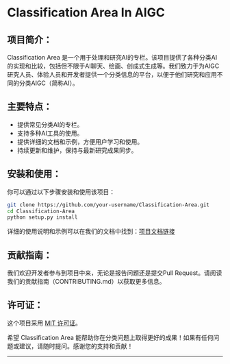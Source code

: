 # Classification Area In AIGC

## 项目简介：

Classification Area 是一个用于处理和研究AI的专栏。该项目提供了各种分类AI的实现和比较，包括但不限于AI聊天、绘画、创成式生成等。我们致力于为AIGC研究人员、体验人员和开发者提供一个分类信息的平台，以便于他们研究和应用不同的分类AIGC（简称AI）。

## 主要特点：

- 提供常见分类AI的专栏。
- 支持多种AI工具的使用。
- 提供详细的文档和示例，方便用户学习和使用。
- 持续更新和维护，保持与最新研究成果同步。

## 安装和使用：

你可以通过以下步骤安装和使用该项目：

```bash
git clone https://github.com/your-username/Classification-Area.git
cd Classification-Area
python setup.py install
```

详细的使用说明和示例可以在我们的文档中找到：[项目文档链接](https://github.com/your-username/Classification-Area/wiki)

## 贡献指南：

我们欢迎开发者参与到项目中来，无论是报告问题还是提交Pull Request。请阅读我们的贡献指南（CONTRIBUTING.md）以获取更多信息。

## 许可证：

这个项目采用 [MIT 许可证](LICENSE)。

希望 Classification Area 能帮助你在分类问题上取得更好的成果！如果有任何问题或建议，请随时提问。感谢您的支持和贡献！

---

